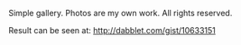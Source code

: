 Simple gallery. Photos are my own work. All rights reserved.

Result can be seen at: http://dabblet.com/gist/10633151